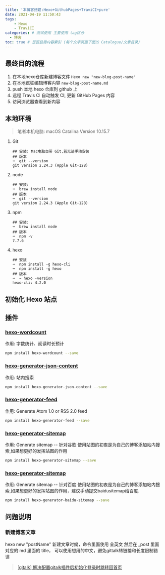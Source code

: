 ```yaml
---
title: '本博客搭建:Hexo+GithubPages+TraviCI+pure'
date: 2021-04-19 11:50:43
tags: 
    - Hexo
    - TraviCI
categories: # 测试使用 主要使用 tag区分
  - 博客
toc: true # 是否启用内容索引 (每个文字页面下面的 Catalogue/文章目录)
---
```


## 最终目的流程

1. 在本地hexo仓库新建博客文件 `Hexo new "new-blog-post-name"`
2. 在本地疯狂编辑博客内容 `new-blog-post-name.md`
3. push 本地 hexo 仓库到 github 上
4. 远程 Travis CI 自动触发 CI, 更新 GitHub Pages 内容
5. 访问浏览器查看到新内容


## 本地环境

>笔者本机电脑: macOS Catalina  Version 10.15.7

1. Git
    ```shell
    ## 安装: Mac电脑自带 Git,若无请手动安装  
    ## 版本
    ➜  git --version
    git version 2.24.3 (Apple Git-128)
    ```

2. node
    ```shell
    ## 安装: 
    ➜  brew install node
    ## 版本
    ➜  git --version
    git version 2.24.3 (Apple Git-128)
    ```

3. npm
    ```shell
    ## 安装: 
    ➜  brew install node
    ## 版本
    ➜  npm -v
    7.7.6
    ```

4. hexo
    ```shell
    ## 安装
    ➜  npm install -g hexo-cli
    ➜  npm install -g hexo
    ## 版本
    ➜  ~ hexo -version
    hexo-cli: 4.2.0
    ```

## 初始化 Hexo 站点



## 插件

### [hexo-wordcount](https://github.com/willin/hexo-wordcount)
作用: 字数统计、阅读时长预计

```zsh
npm install hexo-wordcount --save
```

### [hexo-generator-json-content](https://github.com/alexbruno/hexo-generator-json-content)
作用: 站内搜索

```zsh
npm install hexo-generator-json-content --save
```

### [hexo-generator-feed](https://github.com/hexojs/hexo-generator-feed)
作用: Generate Atom 1.0 or RSS 2.0 feed

```zsh
npm install hexo-generator-feed --save
```

### [hexo-generator-sitemap](https://github.com/hexojs/hexo-generator-sitemap)
作用: Generate sitemap -- 针对谷歌
使用站图的初衷是为自己的博客添加站内搜索,如果想更好的发挥站图的作用
```zsh
npm install hexo-generator-sitemap --save
```

### [hexo-generator-sitemap](https://github.com/hexojs/hexo-generator-sitemap)
作用: Generate sitemap -- 针对百度
使用站图的初衷是为自己的博客添加站内搜索,如果想更好的发挥站图的作用，建议手动提交baidusitemap给百度.

```zsh
npm install hexo-generator-baidu-sitemap --save
```



## 问题说明

### 新建博客文章
hexo new "postName"       新建文章时候，命令里面使用 全英文
然后在 _post 里面对应的 md 里面的 title， 可以使用想用的中文，避免gittalk转链接和长度限制错误


> [[gitalk] 解决配置gitalk插件后初始化登录时跳转回首页](https://blog.csdn.net/w47_csdn/article/details/88858343)